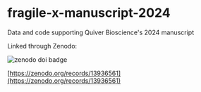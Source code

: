 # fragile-x-manuscript-2024
Data and code supporting Quiver Bioscience's 2024 manuscript 

Linked through Zenodo: 

![zenodo doi badge](https://zenodo.org/badge/DOI/10.5281/zenodo.13936561.svg) 

[https://zenodo.org/records/13936561](https://zenodo.org/records/13936561)

